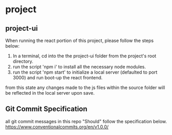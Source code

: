 # project

## project-ui

When running the react portion of this project, please follow the steps below:

1. In a terminal, cd into the the project-ui folder from the project's root directory.
2. run the script 'npm i' to install all the necessary node modules.
3. run the script 'npm start' to initialize a local server (defaulted to port 3000) and run boot-up the react frontend.

from this state any changes made to the js files within the source folder will be reflected in the local server upon save.

## Git Commit Specification

all git commit messages in this repo "Should" follow the specification below.
https://www.conventionalcommits.org/en/v1.0.0/
